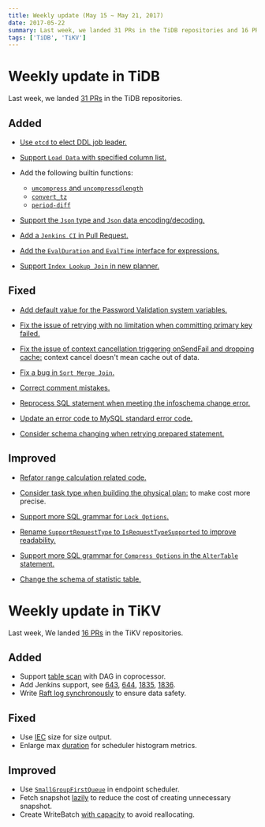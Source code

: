 ```yaml
---
title: Weekly update (May 15 ~ May 21, 2017)
date: 2017-05-22
summary: Last week, we landed 31 PRs in the TiDB repositories and 16 PRs in the TiKV repositories.
tags: ['TiDB', 'TiKV']
---
```


# Weekly update in TiDB

Last week, we landed [31 PRs](https://github.com/pingcap/tidb/pulls?utf8=%E2%9C%93&q=is%3Apr%20is%3Amerged%20merged%3A2017-05-15..2017-05-21%20) in the TiDB repositories.

## Added

* [Use `etcd` to elect DDL job leader.](https://github.com/pingcap/tidb/pull/3158) 

* [Support `Load Data` with specified column list.](https://github.com/pingcap/tidb/pull/3240)

* Add the following builtin functions:
	- [`umcompress` and `uncompressdlength`](https://github.com/pingcap/tidb/pull/3136)
	- [`convert_tz`](https://github.com/pingcap/tidb/pull/3222)
	- [`period-diff`](https://github.com/pingcap/tidb/pull/3237)

* [Support the `Json` type and `Json` data encoding/decoding.](https://github.com/pingcap/tidb/pull/3248)

* [Add a `Jenkins CI` in Pull Request.](https://github.com/pingcap/tidb/pull/3249)

* [Add the `EvalDuration` and `EvalTime` interface for expressions.](https://github.com/pingcap/tidb/pull/3278)

* [Support `Index Lookup Join` in new planner.](https://github.com/pingcap/tidb/pull/3281)


## Fixed

* [Add default value for the Password Validation system variables.](https://github.com/pingcap/tidb/pull/3251)

* [Fix the issue of retrying with no limitation when committing primary key failed.](https://github.com/pingcap/tidb/pull/3258)

* [Fix the issue of context cancellation triggering onSendFail and dropping cache:](https://github.com/pingcap/tidb/pull/3259) context cancel doesn't mean cache out of data.

* [Fix a bug in `Sort Merge Join`.](https://github.com/pingcap/tidb/pull/3262)

* [Correct comment mistakes.](https://github.com/pingcap/tidb/pull/3272)

* [Reprocess SQL statement when meeting the infoschema change error.](https://github.com/pingcap/tidb/pull/3270)

* [Update an error code to MySQL standard error code.](https://github.com/pingcap/tidb/pull/3276)

* [Consider schema changing when retrying prepared statement.](https://github.com/pingcap/tidb/pull/3297)

## Improved

* [Refator range calculation related code.](https://github.com/pingcap/tidb/pull/3208)

* [Consider task type when building the physical plan:](https://github.com/pingcap/tidb/pull/3257) to make cost more precise.

* [Support more SQL grammar for `Lock Options`.](https://github.com/pingcap/tidb/pull/3260)

* [Rename `SupportRequestType` to `IsRequestTypeSupported` to improve readability.](https://github.com/pingcap/tidb/pull/3263)

* [Support more SQL grammar for `Compress Options` in the `AlterTable` statement.](https://github.com/pingcap/tidb/pull/3293)

* [Change the schema of statistic table.](https://github.com/pingcap/tidb/pull/3295)

# Weekly update in TiKV

Last week, We landed [16 PRs](https://github.com/search?utf8=%E2%9C%93&q=repo%3Apingcap%2Ftikv+repo%3Apingcap%2Fpd+is%3Apr+is%3Amerged+merged%3A2017-05-14..2017-05-20&type=Issues) in the TiKV repositories.

## Added

* Support [table scan](https://github.com/pingcap/tikv/pull/1786) with DAG in coprocessor.
* Add Jenkins support, see [643](https://github.com/pingcap/pd/pull/643), [644](https://github.com/pingcap/pd/pull/644), [1835](https://github.com/pingcap/tikv/pull/1835), [1836](https://github.com/pingcap/tikv/pull/1836).
* Write [Raft log synchronously](https://github.com/pingcap/tikv/pull/1840) to ensure data safety.

## Fixed

* Use [IEC](https://github.com/pingcap/pd/pull/646) size for size output. 
* Enlarge max [duration](https://github.com/pingcap/tikv/pull/1854) for scheduler histogram metrics.

## Improved

* Use [`SmallGroupFirstQueue`](https://github.com/pingcap/tikv/pull/1818) in endpoint scheduler.
* Fetch snapshot [lazily](https://github.com/pingcap/tikv/pull/1845) to reduce the cost of creating unnecessary snapshot.
* Create WriteBatch [with capacity](https://github.com/pingcap/tikv/pull/1846) to avoid reallocating.
